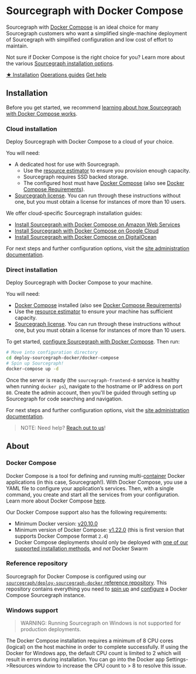 # Sourcegraph with Docker Compose

<p class="lead">
Sourcegraph with <a href="#docker-compose">Docker Compose</a> is an ideal choice for many Sourcegraph customers who want a simplified single-machine deployment of Sourcegraph with simplified configuration and low cost of effort to maintain.
</p>

Not sure if Docker Compose is the right choice for you? Learn more about the various [Sourcegraph installation options](../index.md).

<div class="cta-group">
<a class="btn btn-primary" href="#installation">★ Installation</a>
<a class="btn" href="operations">Operations guides</a>
<a class="btn" href="../../../#get-help">Get help</a>
</div>

## Installation

Before you get started, we recommend [learning about how Sourcegraph with Docker Compose works](#about).

### Cloud installation

Deploy Sourcegraph with Docker Compose to a cloud of your choice.

You will need:

- A dedicated host for use with Sourcegraph.
  - Use the [resource estimator](../resource_estimator.md) to ensure you provision enough capacity.
  - Sourcegraph requires SSD backed storage.
  - The configured host must have [Docker Compose](https://docs.docker.com/compose/) (also see [Docker Compose Requirements](#docker-compose)).
- [Sourcegraph license](https://about.sourcegraph.com/pricing/). You can run through these instructions without one, but you must obtain a license for instances of more than 10 users.

We offer cloud-specific Sourcegraph installation guides:

- [Install Sourcegraph with Docker Compose on Amazon Web Services](../../install/docker-compose/aws.md)
- [Install Sourcegraph with Docker Compose on Google Cloud](../../install/docker-compose/google_cloud.md)
- [Install Sourcegraph with Docker Compose on DigitalOcean](../../install/docker-compose/digitalocean.md)

For next steps and further configuration options, visit the [site administration documentation](../../index.md).

### Direct installation

Deploy Sourcegraph with Docker Compose to your machine.

You will need:

- [Docker Compose](https://docs.docker.com/compose/) installed (also see [Docker Compose Requirements](#docker-compose))
- Use the [resource estimator](../resource_estimator.md) to ensure your machine has sufficient capacity.
- [Sourcegraph license](https://about.sourcegraph.com/pricing/). You can run through these instructions without one, but you must obtain a license for instances of more than 10 users.

To get started, [configure Sourcegraph with Docker Compose](./operations.md#configure). Then run:

```bash
# Move into configuration directory
cd deploy-sourcegraph-docker/docker-compose
# Spin up Sourcegraph!
docker-compose up -d
```

Once the server is ready (the `sourcegraph-frontend-0` service is healthy when running `docker ps`), navigate to the hostname or IP address on port `80`.  Create the admin account, then you'll be guided through setting up Sourcegraph for code searching and navigation.

For next steps and further configuration options, visit the [site administration documentation](../../index.md).

> NOTE: Need help? [Reach out to us](../../../index.md#get-help)!

## About

### Docker Compose

Docker Compose is a tool for defining and running multi-[container](https://www.docker.com/resources/what-container) Docker applications (in this case, Sourcegraph!). With Docker Compose, you use a YAML file to configure your application’s services. Then, with a single command, you create and start all the services from your configuration. Learn more about Docker Compose [here](https://docs.docker.com/compose/).

Our Docker Compose support also has the following requirements:

- Minimum Docker version: [v20.10.0](https://docs.docker.com/engine/release-notes/#20100)
- Minimum version of Docker Compose: [v1.22.0](https://docs.docker.com/compose/release-notes/#1220) (this is first version that supports Docker Compose format `2.4`)
- Docker Compose deployments should only be deployed with [one of our supported installation methods](#installation), and *not* Docker Swarm

### Reference repository

Sourcegraph for Docker Compose is configured using our [`sourcegraph/deploy-sourcegraph-docker` reference repository](https://github.com/sourcegraph/deploy-sourcegraph-docker/). This repository contains everything you need to [spin up](#installation) and [configure](./operations.md#configure) a Docker Compose Sourcegraph instance.

### Windows support

> WARNING: Running Sourcegraph on Windows is not supported for production deployments.

The Docker Compose installation requires a minimum of 8 CPU cores (logical) on the host machine in order to complete successfully. If using the Docker for Windows app, the default CPU count is limited to 2 which will result in errors during installation. You can go into the Docker app Settings->Resources window to increase the CPU count to > 8 to resolve this issue.
